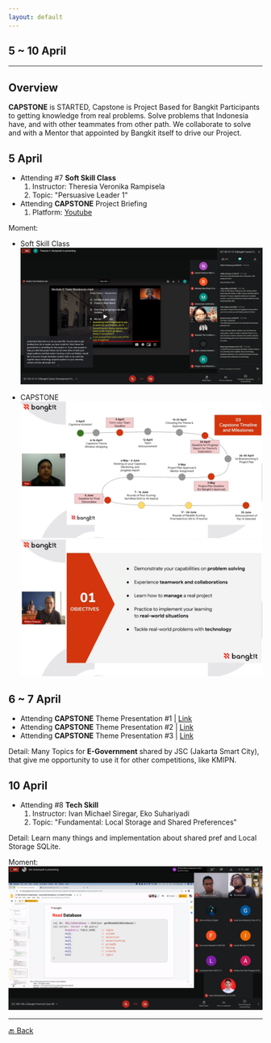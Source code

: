 ```yaml
---
layout: default
---
```


## 5 ~ 10 April
* * *

## Overview
**CAPSTONE** is STARTED, Capstone is Project Based for Bangkit Participants to getting knowledge from real problems. Solve problems that Indonesia have, and with other teammates from other path. We collaborate to solve and with a Mentor that appointed by Bangkit itself to drive our Project.
  

5 April
---
- Attending #7 **Soft Skill Class**
    1. Instructor: Theresia Veronika Rampisela
    1. Topic: "Persuasive Leader 1"
- Attending **CAPSTONE** Project Briefing
    1. Platform: [Youtube](https://www.youtube.com/watch?v=B7i_GAIbC5A)

Moment: 
- Soft Skill Class
![Mrs Theresia presenting module...](./../assets/05-04-1.png)

- CAPSTONE
![CAPSTONE Time Line](./../assets/05-04.png)
![CAPSTONE Objective](./../assets/05-04-2.png)


6 ~ 7 April
---
- Attending **CAPSTONE** Theme Presentation #1 | [Link](https://www.youtube.com/watch?v=82QpqGmJFcg)
- Attending **CAPSTONE** Theme Presentation #2 | [Link](https://www.youtube.com/watch?v=V2SfdNhO-Tg)
- Attending **CAPSTONE** Theme Presentation #3 | [Link](https://www.youtube.com/watch?v=zk24FOTi4hw)

Detail: Many Topics for **E-Government** shared by JSC (Jakarta Smart City), that give me opportunity to use it for other competitions, like KMIPN.

10 April
---
- Attending #8 **Tech Skill**
    1. Instructor: Ivan Michael Siregar, Eko Suhariyadi
    1. Topic: "Fundamental: Local Storage and Shared Preferences"

Detail: Learn many things and implementation about shared pref and Local Storage SQLite.

Moment: 
![Love this instructors, they lecture with passion especially Mr Ivan...](./../assets/10-04.png)


* * *
[🔙 Back](./../)
